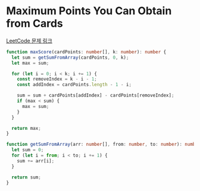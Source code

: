 # Maximum Points You Can Obtain from Cards

[LeetCode 문제 링크](https://leetcode.com/problems/maximum-points-you-can-obtain-from-cards)

```typescript
function maxScore(cardPoints: number[], k: number): number {
  let sum = getSumFromArray(cardPoints, 0, k);
  let max = sum;

  for (let i = 0; i < k; i += 1) {
    const removeIndex = k - i - 1;
    const addIndex = cardPoints.length - 1 - i;

    sum = sum + cardPoints[addIndex] - cardPoints[removeIndex];
    if (max < sum) {
      max = sum;
    }
  }

  return max;
}

function getSumFromArray(arr: number[], from: number, to: number): number {
  let sum = 0;
  for (let i = from; i < to; i += 1) {
    sum += arr[i];
  }

  return sum;
}
```
